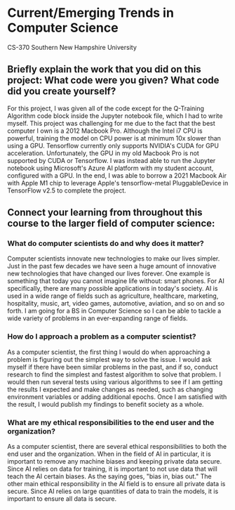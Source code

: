 # Current/Emerging Trends in Computer Science
CS-370 Southern New Hampshire University

## Briefly explain the work that you did on this project: What code were you given? What code did you create yourself?
For this project, I was given all of the code except for the Q-Training Algorithm code block inside the Jupyter notebook file, which I had to write myself. This project was challenging for me due to the fact that the best computer I own is a 2012 Macbook Pro. Although the Intel i7 CPU is powerful, training the model on CPU power is at minimum 10x slower than using a GPU. Tensorflow currently only supports NVIDIA's CUDA for GPU acceleration. Unfortunately, the GPU in my old Macbook Pro is not supported by CUDA or Tensorflow. I was instead able to run the Jupyter notebook using Microsoft's Azure AI platform with my student account, configured with a GPU. In the end, I was able to borrow a 2021 Macbook Air with Apple M1 chip to leverage Apple's tensorflow-metal PluggableDevice in TensorFlow v2.5 to complete the project.
## Connect your learning from throughout this course to the larger field of computer science:
### What do computer scientists do and why does it matter?
Computer scientists innovate new technologies to make our lives simpler. Just in the past few decades we have seen a huge amount of innovative new technologies that have changed our lives forever. One example is something that today you cannot imagine life without: smart phones. For AI specifically, there are many possible applications in today's society. AI is used in a wide range of fields such as agriculture, healthcare, marketing, hospitality, music, art, video games, automotive, aviation, and so on and so forth. I am going for a BS in Computer Science so I can be able to tackle a wide variety of problems in an ever-expanding range of fields.
### How do I approach a problem as a computer scientist?
As a computer scientist, the first thing I would do when approaching a problem is figuring out the simplest way to solve the issue. I would ask myself if there have been similar problems in the past, and if so, conduct research to find the simplest and fastest algorithm to solve that problem. I would then run several tests using various algorithms to see if I am getting the results I expected and make changes as needed, such as changing environment variables or adding additional epochs. Once I am satisfied with the result, I would publish my findings to benefit society as a whole.
### What are my ethical responsibilities to the end user and the organization?
As a computer scientist, there are several ethical responsibilities to both the end user and the organization. When in the field of AI in particular, it is important to remove any machine biases and keeping private data secure. Since AI relies on data for training, it is important to not use data that will teach the AI certain biases. As the saying goes, "bias in, bias out." The other main ethical responsibility in the AI field is to ensure all private data is secure. Since AI relies on large quantities of data to train the models, it is important to ensure all data is secure.
